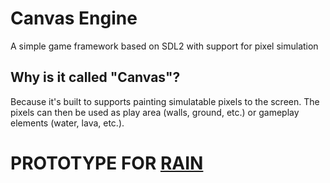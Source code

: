 # Canvas Engine
A simple game framework based on SDL2 with support for pixel simulation

## Why is it called "Canvas"?
Because it's built to supports painting simulatable pixels to the screen. The pixels can then be used as play area (walls, ground, etc.) or gameplay elements (water, lava, etc.).

# PROTOTYPE FOR [RAIN](https://github.com/jaks024/rain) 
